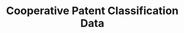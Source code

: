 ---
layout: default
bigquery: https://console.cloud.google.com/bigquery?p=patents-public-data&d=cpc&page=dataset
citation: '“Cooperative Patent Classification” by the EPO and USPTO, for public use. '
contributors: EPO, USPTO
cost: None
description: Cooperative Patent Classification Data contains the scheme and definitions
  of the Cooperative Patent Classification system for classifying patent documents.
  The CPC is the result of a partnership between the EPO and the USPTO in their joint
  effort to develop a common, internationally compatible classification system for
  technical documents, in particular patent publications, which will be used by both
  offices in the patent granting process
documentation: https://www.cooperativepatentclassification.org/cpcSchemeAndDefinitions
last_edit: Mon, 04 Apr 2022 19:07:06 GMT
location: https://www.cooperativepatentclassification.org/index
maintained_by: USPTO, EPO
schema_fields: '[''titlePart'', ''childGroups'', ''informativeReferences'', ''status'',
  ''definition'', ''sizeCache'', ''symbol'', ''notAllocatable'', ''limitingReferences'',
  ''breakdown_code'', ''glossary'', ''limiting_references'', ''children'', ''breakdownCode'',
  ''ipcConcordant'', ''child_groups'', ''additional_only'', ''application_references'',
  ''level'', ''synonyms'', ''residual_references'', ''applicationReferences'', ''residualReferences'',
  ''ipc_concordant'', ''titleFull'', ''title_full'', ''title_part'', ''dateRevised'',
  ''date_revised'', ''parents'', ''not_allocatable'', ''informative_references'']'
shortname: cooperative_patent_classification
tags:
- patents
- science
title: Cooperative Patent Classification Data
uuid: 984374a7-16e9-4b35-9445-458daceb01bf
---